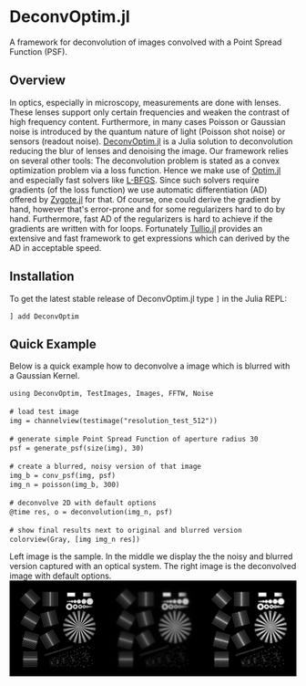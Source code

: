 # DeconvOptim.jl

A framework for deconvolution of images convolved with a Point Spread Function (PSF).


## Overview
In optics, especially in microscopy, measurements are done with lenses. These lenses support only certain frequencies
and weaken the contrast of high frequency content. Furthermore, in many cases Poisson or Gaussian noise is introduced by the 
quantum nature of light (Poisson shot noise) or sensors (readout noise).
[DeconvOptim.jl](https://github.com/roflmaostc/DeconvOptim.jl) is a Julia solution to deconvolution reducing the blur of lenses and denoising the image.
Our framework relies on several other tools:
The deconvolution problem is stated as a convex optimization problem via a loss function. Hence we make use of [Optim.jl](https://github.com/JuliaNLSolvers/Optim.jl/) and especially fast solvers like [L-BFGS](https://julianlsolvers.github.io/Optim.jl/stable/#algo/lbfgs/).
Since such solvers require gradients (of the loss function) we use automatic differentiation (AD) offered by [Zygote.jl](https://github.com/FluxML/Zygote.jl) for that.
Of course, one could derive the gradient by hand, however that's error-prone and for some regularizers hard to do by hand.
Furthermore, fast AD of the regularizers is hard to achieve if the gradients are written with for loops.
Fortunately [Tullio.jl](https://github.com/mcabbott/Tullio.jl) provides an extensive and fast framework to get expressions which can derived by the AD in acceptable speed.



## Installation
To get the latest stable release of DeconvOptim.jl type `]` in the Julia REPL:
```
] add DeconvOptim
```


## Quick Example
Below is a quick example how to deconvolve a image which is blurred with a Gaussian Kernel.

```@jldoctest
using DeconvOptim, TestImages, Images, FFTW, Noise

# load test image
img = channelview(testimage("resolution_test_512"))

# generate simple Point Spread Function of aperture radius 30
psf = generate_psf(size(img), 30)

# create a blurred, noisy version of that image
img_b = conv_psf(img, psf)
img_n = poisson(img_b, 300)

# deconvolve 2D with default options
@time res, o = deconvolution(img_n, psf)

# show final results next to original and blurred version
colorview(Gray, [img img_n res])
```

Left image is the sample. In the middle we display the the noisy and blurred version captured with an optical system. The right image is the deconvolved image with default options.
![](assets/quick_example_results.png)

